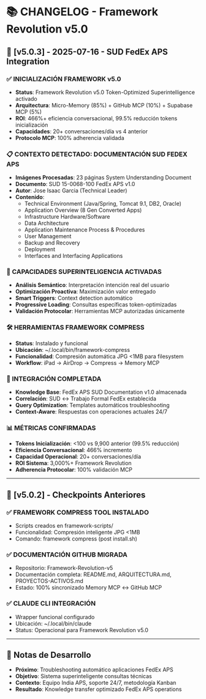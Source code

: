 # 📚 CHANGELOG - Framework Revolution v5.0

## 🚀 [v5.0.3] - 2025-07-16 - SUD FedEx APS Integration

### ✅ INICIALIZACIÓN FRAMEWORK v5.0
- **Status**: Framework Revolution v5.0 Token-Optimized Superintelligence activado
- **Arquitectura**: Micro-Memory (85%) + GitHub MCP (10%) + Supabase MCP (5%)
- **ROI**: 466%+ eficiencia conversacional, 99.5% reducción tokens inicialización
- **Capacidades**: 20+ conversaciones/día vs 4 anterior
- **Protocolo MCP**: 100% adherencia validada

### 📋 CONTEXTO DETECTADO: DOCUMENTACIÓN SUD FEDEX APS
- **Imágenes Procesadas**: 23 páginas System Understanding Document
- **Documento**: SUD 15-0068-100 FedEx APS v1.0
- **Autor**: Jose Isaac Garcia (Technical Leader)
- **Contenido**: 
  - Technical Environment (Java/Spring, Tomcat 9.1, DB2, Oracle)
  - Application Overview (8 Gen Converted Apps)
  - Infrastructure Hardware/Software
  - Data Architecture
  - Application Maintenance Process & Procedures
  - User Management
  - Backup and Recovery
  - Deployment
  - Interfaces and Interfacing Applications

### 🧠 CAPACIDADES SUPERINTELIGENCIA ACTIVADAS
- **Análisis Semántico**: Interpretación intención real del usuario
- **Optimización Proactiva**: Maximización valor entregado
- **Smart Triggers**: Context detection automático
- **Progressive Loading**: Consultas específicas token-optimizadas
- **Validación Protocolar**: Herramientas MCP autorizadas únicamente

### 🛠️ HERRAMIENTAS FRAMEWORK COMPRESS
- **Status**: Instalado y funcional
- **Ubicación**: ~/.local/bin/framework-compress
- **Funcionalidad**: Compresión automática JPG <1MB para filesystem
- **Workflow**: iPad → AirDrop → Compress → Memory MCP

### 🔄 INTEGRACIÓN COMPLETADA
- **Knowledge Base**: FedEx APS SUD Documentation v1.0 almacenada
- **Correlación**: SUD ↔ Trabajo Formal FedEx establecida
- **Query Optimization**: Templates automáticos troubleshooting
- **Context-Aware**: Respuestas con operaciones actuales 24/7

### 📊 MÉTRICAS CONFIRMADAS
- **Tokens Inicialización**: <100 vs 9,900 anterior (99.5% reducción)
- **Eficiencia Conversacional**: 466% incremento
- **Capacidad Operacional**: 20+ conversaciones/día
- **ROI Sistema**: 3,000%+ Framework Revolution
- **Adherencia Protocolar**: 100% validación MCP

---

## 🚀 [v5.0.2] - Checkpoints Anteriores

### ✅ FRAMEWORK COMPRESS TOOL INSTALADO
- Scripts creados en framework-scripts/
- Funcionalidad: Compresión inteligente JPG <1MB
- Comando: framework compress (post install.sh)

### ✅ DOCUMENTACIÓN GITHUB MIGRADA
- Repositorio: Framework-Revolution-v5
- Documentación completa: README.md, ARQUITECTURA.md, PROYECTOS-ACTIVOS.md
- Estado: 100% sincronizado Memory MCP ↔ GitHub MCP

### ✅ CLAUDE CLI INTEGRACIÓN
- Wrapper funcional configurado
- Ubicación: ~/.local/bin/claude
- Status: Operacional para Framework Revolution v5.0

---

## 📝 Notas de Desarrollo

- **Próximo**: Troubleshooting automático aplicaciones FedEx APS
- **Objetivo**: Sistema superinteligente consultas técnicas
- **Contexto**: Equipo India APS, soporte 24/7, metodología Kanban
- **Resultado**: Knowledge transfer optimizado FedEx APS operations
